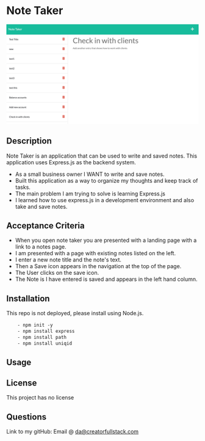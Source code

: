 # Note Taker

![app home screen](/img/application-start.jpg)

## Description

Note Taker is an application that can be used to write and saved notes. This application uses Express.js as the backend system.

- As a small business owner I WANT to write and save notes.
- Built this application as a way to organize my thoughts and keep track of tasks.
- The main problem I am trying to solve is learning Express.js
- I learned how to use express.js in a development environment and also take and save notes.

## Acceptance Criteria

- When you open note taker you are presented with a landing page with a link to a notes page.
- I am presented with a page with existing notes listed on the left.
- I enter a new note title and the note's text.
- Then a Save icon appears in the navigation at the top of the page.
- The User clicks on the save icon.
- The Note is I have entered is saved and appears in the left hand column.

## Installation

This repo is not deployed, please install using Node.js.

```
    - npm init -y
    - npm install express
    - npm install path
    - npm install uniqid

```

## Usage

## License

This project has no license

## Questions

Link to my gitHub:
Email @ da@creatorfullstack.com
